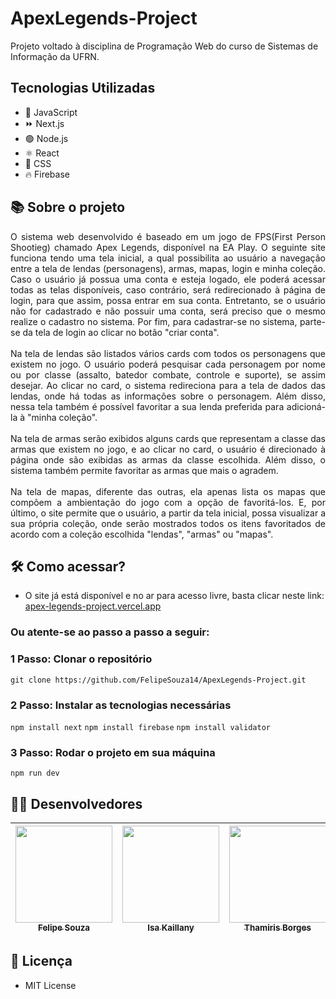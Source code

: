 # ApexLegends-Project
Projeto voltado à disciplina de Programação Web do curso de Sistemas de Informação da UFRN.

## Tecnologias Utilizadas 
* :rocket: JavaScript
* :fast_forward: Next.js
* :green_circle: Node.js
* :atom_symbol: React
* :art: CSS
* :fire: Firebase

## 📚 Sobre o projeto
<div align="justify">
O sistema web desenvolvido é baseado em um jogo de FPS(First Person Shootieg) chamado Apex Legends, disponível na EA Play. O seguinte site 
funciona tendo uma tela inicial, a qual possibilita ao usuário a navegação entre a tela de lendas (personagens), armas, mapas, login e minha coleção. Caso o 
usuário já possua uma conta e esteja logado, ele poderá acessar todas as telas disponíveis, caso contrário, será redirecionado à página de login,
para que assim, possa entrar em sua conta. Entretanto, se o usuário não for cadastrado e não possuir uma conta, será preciso que o mesmo realize 
o cadastro no sistema. Por fim, para cadastrar-se no sistema, parte-se da tela de login ao clicar no botão "criar conta".
<br><br>
Na tela de lendas são listados vários cards com todos os personagens que existem no jogo. O usuário poderá pesquisar cada personagem por nome ou 
por classe (assalto, batedor combate, controle e suporte), se assim desejar. Ao clicar no card, o sistema redireciona para a tela de dados das lendas, 
onde há todas as informações sobre o personagem. Além disso, nessa tela também é possível favoritar a sua lenda preferida para adicioná-la à "minha coleção".
<br><br>
Na tela de armas serão exibidos alguns cards que representam a classe das armas que existem no jogo, e ao clicar no card, o usuário é direcionado
à página onde são exibidas as armas da classe escolhida. Além disso, o sistema também permite favoritar as armas que mais o agradem.
<br><br>
Na tela de mapas, diferente das outras, ela apenas lista os mapas que compõem a ambientação do jogo com a opção de favoritá-los. E, por último, o site permite que
o usuário, a partir da tela inicial, possa visualizar a sua própria coleção, onde serão mostrados todos os itens favoritados de acordo com a coleção escolhida
"lendas", "armas" ou "mapas".
</div>

## 🛠️ Como acessar?
* O site já está disponível e no ar para acesso livre, basta clicar neste link: [apex-legends-project.vercel.app](apex-legends-project.vercel.app)

### Ou atente-se ao passo a passo a seguir:
### 1 Passo: Clonar o repositório
``` git clone https://github.com/FelipeSouza14/ApexLegends-Project.git ```
### 2 Passo: Instalar as tecnologias necessárias
``` npm install next ``` ``` npm install firebase ``` ``` npm install validator ```
### 3 Passo: Rodar o projeto em sua máquina
``` npm run dev ```

## 👨‍💻 Desenvolvedores
| [<img src="https://avatars.githubusercontent.com/u/112143084?v=4" width=155><br><sub>Felipe Souza</sub>](https://github.com/FelipeSouza14) |  [<img src="https://avatars.githubusercontent.com/u/103084622?v=4" width=155><br><sub>Isa Kaillany</sub>](https://github.com/IsaKaillany) | [<img src="https://avatars.githubusercontent.com/u/87441572?v=4" width=155><br><sub>Thamiris Borges</sub>](https://github.com/Thami03) |
| :---: | :---: | :---: |

## 📝 Licença
* MIT License
